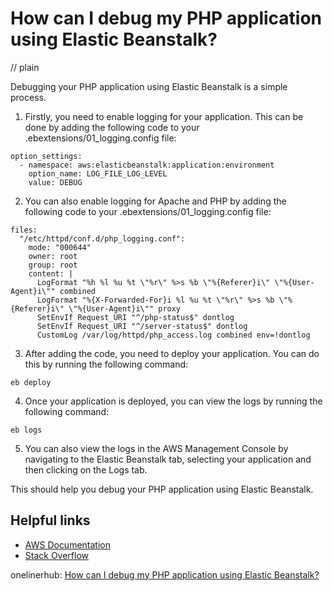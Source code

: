 # How can I debug my PHP application using Elastic Beanstalk?
// plain

Debugging your PHP application using Elastic Beanstalk is a simple process.

1. Firstly, you need to enable logging for your application. This can be done by adding the following code to your .ebextensions/01_logging.config file:

```
option_settings:
  - namespace: aws:elasticbeanstalk:application:environment
    option_name: LOG_FILE_LOG_LEVEL
    value: DEBUG
```

2. You can also enable logging for Apache and PHP by adding the following code to your .ebextensions/01_logging.config file:

```
files:
  "/etc/httpd/conf.d/php_logging.conf":
    mode: "000644"
    owner: root
    group: root
    content: |
      LogFormat "%h %l %u %t \"%r\" %>s %b \"%{Referer}i\" \"%{User-Agent}i\"" combined
      LogFormat "%{X-Forwarded-For}i %l %u %t \"%r\" %>s %b \"%{Referer}i\" \"%{User-Agent}i\"" proxy
      SetEnvIf Request_URI "^/php-status$" dontlog
      SetEnvIf Request_URI "^/server-status$" dontlog
      CustomLog /var/log/httpd/php_access.log combined env=!dontlog
```

3. After adding the code, you need to deploy your application. You can do this by running the following command:

```
eb deploy
```

4. Once your application is deployed, you can view the logs by running the following command:

```
eb logs
```

5. You can also view the logs in the AWS Management Console by navigating to the Elastic Beanstalk tab, selecting your application and then clicking on the Logs tab.

This should help you debug your PHP application using Elastic Beanstalk.

## Helpful links
- [AWS Documentation](https://docs.aws.amazon.com/elasticbeanstalk/latest/dg/php-gettingstarted.html)
- [Stack Overflow](https://stackoverflow.com/questions/tagged/elastic-beanstalk)

onelinerhub: [How can I debug my PHP application using Elastic Beanstalk?](https://onelinerhub.com/php-elastica/how-can-i-debug-my-php-application-using-elastic-beanstalk)